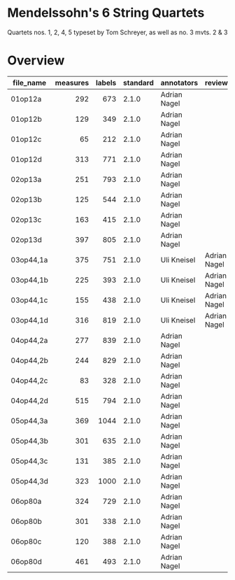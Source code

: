 # Mendelssohn's 6 String Quartets

Quartets nos. 1, 2, 4, 5 typeset by Tom Schreyer, as well as no. 3 mvts. 2 & 3

# Overview
|        file_name        |measures|labels|standard| annotators | reviewers  |
|-------------------------|-------:|-----:|--------|------------|------------|
|01op12a                  |     292|   673|2.1.0   |Adrian Nagel|            |
|01op12b                  |     129|   349|2.1.0   |Adrian Nagel|            |
|01op12c                  |      65|   212|2.1.0   |Adrian Nagel|            |
|01op12d                  |     313|   771|2.1.0   |Adrian Nagel|            |
|02op13a                  |     251|   793|2.1.0   |Adrian Nagel|            |
|02op13b                  |     125|   544|2.1.0   |Adrian Nagel|            |
|02op13c                  |     163|   415|2.1.0   |Adrian Nagel|            |
|02op13d                  |     397|   805|2.1.0   |Adrian Nagel|            |
|03op44,1a                |     375|   751|2.1.0   |Uli Kneisel |Adrian Nagel|
|03op44,1b                |     225|   393|2.1.0   |Uli Kneisel |Adrian Nagel|
|03op44,1c                |     155|   438|2.1.0   |Uli Kneisel |Adrian Nagel|
|03op44,1d                |     316|   819|2.1.0   |Uli Kneisel |Adrian Nagel|
|04op44,2a                |     277|   839|2.1.0   |Adrian Nagel|            |
|04op44,2b                |     244|   829|2.1.0   |Adrian Nagel|            |
|04op44,2c                |      83|   328|2.1.0   |Adrian Nagel|            |
|04op44,2d                |     515|   794|2.1.0   |Adrian Nagel|            |
|05op44,3a                |     369|  1044|2.1.0   |Adrian Nagel|            |
|05op44,3b                |     301|   635|2.1.0   |Adrian Nagel|            |
|05op44,3c                |     131|   385|2.1.0   |Adrian Nagel|            |
|05op44,3d                |     323|  1000|2.1.0   |Adrian Nagel|            |
|06op80a                  |     324|   729|2.1.0   |Adrian Nagel|            |
|06op80b                  |     301|   338|2.1.0   |Adrian Nagel|            |
|06op80c                  |     120|   388|2.1.0   |Adrian Nagel|            |
|06op80d                  |     461|   493|2.1.0   |Adrian Nagel|            |
